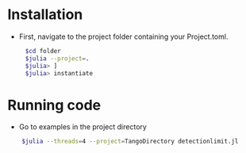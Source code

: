 # Installation

- First, navigate to the project folder containing your Project.toml.
```bash
	 $cd folder
	 $julia --project=.
	 $julia> ] 
	 $julia> instantiate
```

# Running code
- Go to examples in the project directory
```bash
	$julia --threads=4 --project=TangoDirectory detectionlimit.jl
```
